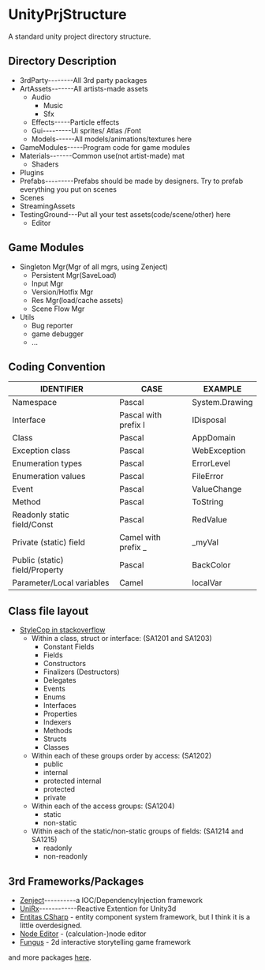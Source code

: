 # UnityPrjStructure
A standard unity project directory structure.

## Directory Description
* 3rdParty--------All 3rd party packages
* ArtAssets-------All artists-made assets
    + Audio
        - Music
        - Sfx
    + Effects-----Particle effects
    + Gui---------Ui sprites/ Atlas /Font
    + Models------All models/animations/textures here
* GameModules-----Program code for game modules
* Materials-------Common use(not artist-made) mat
    + Shaders
* Plugins
* Prefabs---------Prefabs should be made by designers.
                  Try to prefab everything you put on scenes
* Scenes
* StreamingAssets
* TestingGround---Put all your test assets(code/scene/other) here
    + Editor

## Game Modules
* Singleton Mgr(Mgr of all mgrs, using Zenject)
    + Persistent Mgr(SaveLoad) 
    + Input Mgr
    + Version/Hotfix Mgr
    + Res Mgr(load/cache assets)
    + Scene Flow Mgr
* Utils
    + Bug reporter
    + game debugger
    + ...

## Coding Convention
| IDENTIFIER | CASE | EXAMPLE 
|------------|------|-----------
| Namespace | Pascal | System.Drawing
| Interface | Pascal with prefix I | IDisposal
| Class | Pascal | AppDomain
| Exception class | Pascal | WebException
| Enumeration types | Pascal | ErrorLevel
| Enumeration values | Pascal | FileError
| Event | Pascal | ValueChange
| Method | Pascal | ToString
| Readonly static field/Const | Pascal | RedValue
| Private (static) field | Camel with prefix _ | _myVal
| Public (static) field/Property | Pascal | BackColor
| Parameter/Local variables | Camel | localVar

## Class file layout
* [StyleCop in stackoverflow](https://stackoverflow.com/questions/150479/order-of-items-in-classes-fields-properties-constructors-methods)
    + Within a class, struct or interface: (SA1201 and SA1203)
        - Constant Fields
        - Fields
        - Constructors
        - Finalizers (Destructors)
        - Delegates
        - Events
        - Enums
        - Interfaces
        - Properties
        - Indexers
        - Methods
        - Structs
        - Classes
    + Within each of these groups order by access: (SA1202)
        - public
        - internal
        - protected internal
        - protected
        - private
    + Within each of the access groups: (SA1204)
        - static
        - non-static
    + Within each of the static/non-static groups of fields: (SA1214 and SA1215)
        - readonly
        - non-readonly

## 3rd Frameworks/Packages
* [Zenject](https://github.com/modesttree/Zenject)----------a IOC/DependencyInjection framework
* [UniRx](https://github.com/neuecc/UniRx)------------Reactive Extention for Unity3d
* [Entitas CSharp](https://github.com/sschmid/Entitas-CSharp) - entity component system framework, but I think it is a little overdesigned.
* [Node Editor](https://github.com/Baste-RainGames/Node_Editor) - (calculation-)node editor
* [Fungus](https://github.com/snozbot/fungus) - 2d interactive storytelling game framework

and more packages [here](https://github.com/wcwsoft/Unity-Script-Collection).